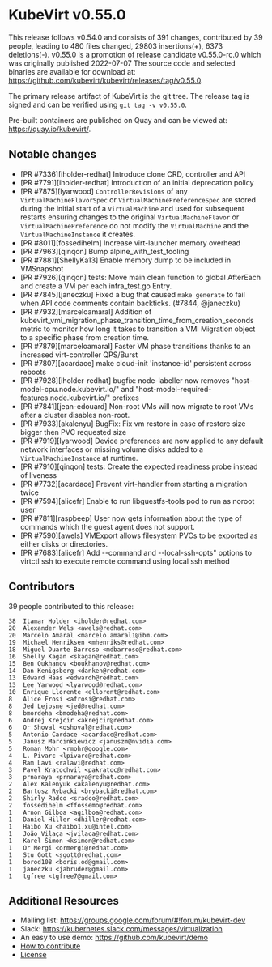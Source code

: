 KubeVirt v0.55.0
================

This release follows v0.54.0 and consists of 391 changes, contributed by 39 people, leading to 480 files changed, 29803 insertions(+), 6373 deletions(-).
v0.55.0 is a promotion of release candidate v0.55.0-rc.0 which was originally published 2022-07-07
The source code and selected binaries are available for download at: https://github.com/kubevirt/kubevirt/releases/tag/v0.55.0.

The primary release artifact of KubeVirt is the git tree. The release tag is
signed and can be verified using `git tag -v v0.55.0`.

Pre-built containers are published on Quay and can be viewed at: <https://quay.io/kubevirt/>.

Notable changes
---------------

- [PR #7336][iholder-redhat] Introduce clone CRD, controller and API
- [PR #7791][iholder-redhat] Introduction of an initial deprecation policy
- [PR #7875][lyarwood] `ControllerRevisions` of any `VirtualMachineFlavorSpec` or `VirtualMachinePreferenceSpec` are stored during the initial start of a `VirtualMachine` and used for subsequent restarts ensuring changes to the original `VirtualMachineFlavor` or `VirtualMachinePreference` do not modify the `VirtualMachine` and the `VirtualMachineInstance` it creates.
- [PR #8011][fossedihelm] Increase virt-launcher memory overhead
- [PR #7963][qinqon] Bump alpine_with_test_tooling
- [PR #7881][ShellyKa13] Enable memory dump to be included in VMSnapshot
- [PR #7926][qinqon] tests: Move main clean function to global AfterEach and create a VM per each infra_test.go Entry.
- [PR #7845][janeczku] Fixed a bug that caused `make generate` to fail when API code comments contain backticks. (#7844, @janeczku)
- [PR #7932][marceloamaral] Addition of kubevirt_vmi_migration_phase_transition_time_from_creation_seconds metric to monitor how long it takes to transition a VMI Migration object to a specific phase from creation time.
- [PR #7879][marceloamaral] Faster VM phase transitions thanks to an increased virt-controller QPS/Burst
- [PR #7807][acardace] make cloud-init 'instance-id' persistent across reboots
- [PR #7928][iholder-redhat] bugfix: node-labeller now removes "host-model-cpu.node.kubevirt.io/" and "host-model-required-features.node.kubevirt.io/" prefixes
- [PR #7841][jean-edouard] Non-root VMs will now migrate to root VMs after a cluster disables non-root.
- [PR #7933][akalenyu] BugFix: Fix vm restore in case of restore size bigger then PVC requested size
- [PR #7919][lyarwood] Device preferences are now applied to any default network interfaces or missing volume disks added to a `VirtualMachineInstance` at runtime.
- [PR #7910][qinqon] tests: Create the expected readiness probe instead of liveness
- [PR #7732][acardace] Prevent virt-handler from starting a migration twice
- [PR #7594][alicefr] Enable to run libguestfs-tools pod to run as noroot user
- [PR #7811][raspbeep] User now gets information about the type of commands which the guest agent does not support.
- [PR #7590][awels] VMExport allows filesystem PVCs to be exported as either disks or directories.
- [PR #7683][alicefr] Add --command and --local-ssh-opts" options to virtctl ssh to execute remote command using local ssh method

Contributors
------------
39 people contributed to this release:

```
38	Itamar Holder <iholder@redhat.com>
20	Alexander Wels <awels@redhat.com>
20	Marcelo Amaral <marcelo.amaral1@ibm.com>
19	Michael Henriksen <mhenriks@redhat.com>
18	Miguel Duarte Barroso <mdbarroso@redhat.com>
16	Shelly Kagan <skagan@redhat.com>
15	Ben Oukhanov <boukhanov@redhat.com>
14	Dan Kenigsberg <danken@redhat.com>
13	Edward Haas <edwardh@redhat.com>
13	Lee Yarwood <lyarwood@redhat.com>
10	Enrique Llorente <ellorent@redhat.com>
8	Alice Frosi <afrosi@redhat.com>
8	Jed Lejosne <jed@redhat.com>
8	bmordeha <bmodeha@redhat.com>
6	Andrej Krejcir <akrejcir@redhat.com>
6	Or Shoval <oshoval@redhat.com>
5	Antonio Cardace <acardace@redhat.com>
5	Janusz Marcinkiewicz <januszm@nvidia.com>
5	Roman Mohr <rmohr@google.com>
4	L. Pivarc <lpivarc@redhat.com>
4	Ram Lavi <ralavi@redhat.com>
3	Pavel Kratochvil <pakratoc@redhat.com>
3	prnaraya <prnaraya@redhat.com>
2	Alex Kalenyuk <akalenyu@redhat.com>
2	Bartosz Rybacki <brybacki@redhat.com>
2	Shirly Radco <sradco@redhat.com>
2	fossedihelm <ffossemo@redhat.com>
1	Arnon Gilboa <agilboa@redhat.com>
1	Daniel Hiller <dhiller@redhat.com>
1	Haibo Xu <haibo1.xu@intel.com>
1	João Vilaça <jvilaca@redhat.com>
1	Karel Šimon <ksimon@redhat.com>
1	Or Mergi <ormergi@redhat.com>
1	Stu Gott <sgott@redhat.com>
1	borod108 <boris.od@gmail.com>
1	janeczku <jabruder@gmail.com>
1	tgfree <tgfree7@gmail.com>
```

Additional Resources
--------------------

- Mailing list: <https://groups.google.com/forum/#!forum/kubevirt-dev>
- Slack: <https://kubernetes.slack.com/messages/virtualization>
- An easy to use demo: <https://github.com/kubevirt/demo>
- [How to contribute][contributing]
- [License][license]

[contributing]: https://github.com/kubevirt/kubevirt/blob/main/CONTRIBUTING.md
[license]: https://github.com/kubevirt/kubevirt/blob/main/LICENSE
